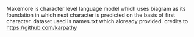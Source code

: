 Makemore is character level language model which uses biagram as its foundation in which next character is predicted on the basis of first character.
dataset used is names.txt which aloready provided.
credits to https://github.com/karpathy
